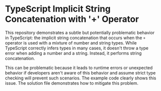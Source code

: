 # TypeScript Implicit String Concatenation with '+' Operator

This repository demonstrates a subtle but potentially problematic behavior in TypeScript: the implicit string concatenation that occurs when the `+` operator is used with a mixture of number and string types.  While TypeScript correctly infers types in many cases, it doesn't throw a type error when adding a number and a string.  Instead, it performs string concatenation.

This can be problematic because it leads to runtime errors or unexpected behavior if developers aren't aware of this behavior and assume strict type checking will prevent such scenarios.  The example code clearly shows this issue.  The solution file demonstrates how to mitigate this problem.